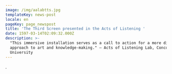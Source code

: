 ```yaml
---
image: /img/aalabtts.jpg
templateKey: news-post
locale: en
pageKey: page_newspost
title: 'The Third Screen presented in the Acts of Listening '
date: 1597-03-14T02:09:32.000Z
description: >-
  "This immersive installation serves as a call to action for a more dialogic
  approach to art and knowledge-making." — Acts of Listening Lab, Concordia
  University
---
```

.
